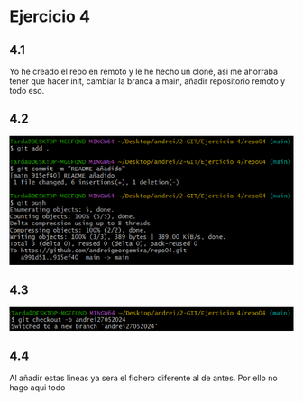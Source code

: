 # Ejercicio 4

## 4.1
Yo he creado el repo en remoto y le he hecho un clone, asi me ahorraba tener que hacer init, cambiar la branca a main, añadir repositorio remoto y todo eso.

## 4.2 
![alt text](img/image.png)

## 4.3
![alt text](img/image2.png)

## 4.4
Al añadir estas lineas ya sera el fichero diferente al de antes. Por ello no hago aqui todo